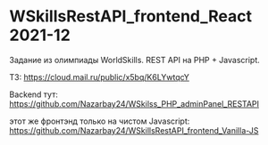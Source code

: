 # WSkillsRestAPI_frontend_React 2021-12

Задание из олимпиады WorldSkills. REST API на PHP + Javascript.

ТЗ: https://cloud.mail.ru/public/x5bq/K6LYwtqcY

Backend тут: https://github.com/Nazarbay24/WSkilss_PHP_adminPanel_RESTAPI

этот же фронтэнд только на чистом Javascript: https://github.com/Nazarbay24/WSkillsRestAPI_frontend_Vanilla-JS
